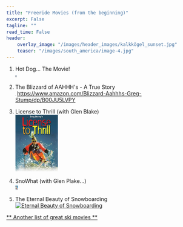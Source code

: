 ```yaml
---
title: "Freeride Movies (from the beginning)"
excerpt: False
tagline: ""
read_time: False
header: 
    overlay_image: "/images/header_images/kalkkögel_sunset.jpg"
    teaser: "/images/south_america/image-4.jpg"
---
```


1. Hot Dog... The Movie! \
<a href="https://vimeo.com/20804776"><img src="/images/freeride-movies/hot-dog.jpg" alt="Hot Dog" height="5"></a>

2. The Blizzard of AAHHH's - A True Story \
<a href="https://www.youtube.com/watch?v=aTsAsYmPgDk"><img src="/images/freeride-movies/blizzard.jpg" alt="Blizzard of AAHHHs" height="1"></a>
https://www.amazon.com/Blizzard-Aahhhs-Greg-Stump/dp/B00JU5LVPY

3. License to Thrill (with Glen Blake) \
<a href="https://www.kayakhelp.com/best-80s-90s-ski-movies/"><img src="/images/freeride-movies/license-to-thrill.jpg" alt="License to Thrill" height="150"></a>

4. SnoWhat (with Glen Plake...) \
<a href="https://www.youtube.com/watch?v=09tpmEskqlI"><img src="/images/freeride-movies/snoWhat.jpg" alt="SnoWhat" height="10"></a>

5. The Eternal Beauty of Snowboarding \
<a href="https://www.youtube.com/watch?v=FKeUVMMl0fc"><img src="/images/freeride-movies/eternal-beauty.jpg" alt="Eternal Beauty of Snowboarding" height="10"></a>


<a href="https://www.kayakhelp.com/best-80s-90s-ski-movies/"> ** Another list of great ski movies **</a>

<!--
Comments

<iframe src="https://player.vimeo.com/video/351877866" width="640" height="360" frameborder="0" allow="autoplay; fullscreen; picture-in-picture" allowfullscreen></iframe>
<p><a href="https://vimeo.com/351877866">HIGHER GROUND - Behind the Scenes</a> from <a href="https://vimeo.com/emotimo">eMotimo</a>.</p>



<iframe width="420" height="315" src="https://youtu.be/pHKt4kh5Yzo" frameborder="0" allowfullscreen></iframe>
PDF link [get the PDF](/assets/mydoc.pdf)
-->